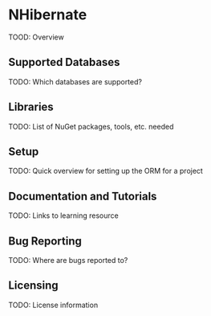 ﻿# NHibernate

TOOD: Overview 

## Supported Databases

TODO: Which databases are supported?

## Libraries

TODO: List of NuGet packages, tools, etc. needed

## Setup

TODO: Quick overview for setting up the ORM for a project

## Documentation and Tutorials 

TODO: Links to learning resource

## Bug Reporting

TODO: Where are bugs reported to?

## Licensing

TODO: License information
